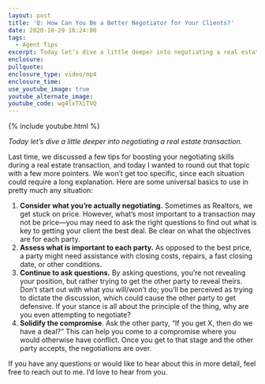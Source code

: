 ```yaml
---
layout: post
title: 'Q: How Can You Be a Better Negotiator for Your Clients?'
date: 2020-10-29 16:24:00
tags:
  - Agent Tips
excerpt: Today let’s dive a little deeper into negotiating a real estate transaction.
enclosure:
pullquote:
enclosure_type: video/mp4
enclosure_time:
use_youtube_image: true
youtube_alternate_image:
youtube_code: wg4lxTXiTVQ
---
```


{% include youtube.html %}

*Today let’s dive a little deeper into negotiating a real estate transaction.*

Last time, we discussed a few tips for boosting your negotiating skills during a real estate transaction, and today I wanted to round out that topic with a few more pointers. We won’t get too specific, since each situation could require a long explanation. Here are some universal basics to use in pretty much any situation:

1. **Consider what you’re actually negotiating.** Sometimes as Realtors, we get stuck on price. However, what’s most important to a transaction may not be price—you may need to ask the right questions to find out what is key to getting your client the best deal. Be clear on what the objectives are for each party.
2. **Assess what is important to each party.** As opposed to the best price, a party might need assistance with closing costs, repairs, a fast closing date, or other conditions.
3. **Continue to ask questions.** By asking questions, you’re not revealing your position, but rather trying to get the other party to reveal theirs. Don’t start out with what you will/won’t do; you’ll be perceived as trying to dictate the discussion, which could cause the other party to get defensive. If your stance is all about the principle of the thing, why are you even attempting to negotiate?
4. **Solidify the compromise**. Ask the other party, “If you get X, then do we have a deal?” This can help you come to a compromise where you would otherwise have conflict. Once you get to that stage and the other party accepts, the negotiations are over.

If you have any questions or would like to hear about this in more detail, feel free to reach out to me. I’d love to hear from you.